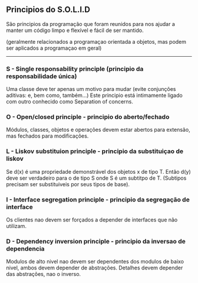 ## Principios do S.O.L.I.D

São principios da programação que foram reunidos para nos ajudar a manter um código limpo e flexível e fácil de ser mantido.

(geralmente relacionados a programaçao orientada a objetos, mas podem ser aplicados a programaçao em geral)

---

### S - Single responsability principle (principio da responsabilidade única)

Uma classe deve ter apenas um motivo para mudar (evite conjunções aditivas: e, bem como, também...) Este principio está intimamente ligado com outro conhecido como Separation of concerns.

### O - Open/closed principle - principio do aberto/fechado

Módulos, classes, objetos e operações devem estar abertos para extensão, mas fechados para modificações.

### L - Liskov substituion principle - principio da substituiçao de liskov

Se d(x) é uma propriedade demonstrável dos objetos x de tipo T. Então d(y) deve ser verdadeiro para o de tipo S onde S é um subtitpo de T. (Subtipos precisam ser substituiveis por seus tipos de base).

### I - Interface segregation principle - principio da segregação de interface

Os clientes nao devem ser forçados a depender de interfaces que não utilizam.

### D - Dependency inversion principle - principio da inversao de dependencia

Modulos de alto nivel nao devem ser dependentes dos modulos de baixo nivel, ambos devem depender de abstrações. Detalhes devem depender das abstrações, nao o inverso.
